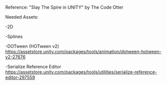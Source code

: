 Reference: "Slay The Spire in UNITY" by The Code Otter


Needed Assets:

-2D

-Splines

-DOTween (HOTween v2)
https://assetstore.unity.com/packages/tools/animation/dotween-hotween-v2-27676

-Serialize Reference Editor
https://assetstore.unity.com/packages/tools/utilities/serialize-reference-editor-297559
